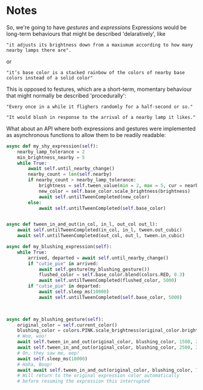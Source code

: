 # Notes
So, we're going to have _gestures_ and _expressions_
Expressions would be long-term behaviours that might be described 'delaratively', like 

    "it adjusts its brightness down from a maxiumum according to how many nearby lamps there are".
or

    "it’s base color is a stacked rainbow of the colors of nearby base colors instead of a solid color"

This is opposed to festures, which are a short-term, momentary behaviour that might normally be described 'procedurally':

    "Every once in a while it flighers randomly for a half-second or so."

    "It would blush in response to the arrival of a nearby lamp it likes."

What about an API where both expressions and gestures were implemented as asynchronous functions to allow them to be readily readable:

```python
async def my_shy_expression(self):
    nearby_lamp_tolerance = 2
    min_brightness_nearby = 5
    while True:
        await self.until_nearby_change()
        nearby_count = len(self.nearby)
        if nearby_count > nearby_lamp_tolerance:
            brightness = self.tween_value(min = 2, max = 5, cur = nearby_count)
            new_color = self.base_color.scale_brightness(brightness)
            await self.untilTweenCompleted(new_color)
        else:
            await self.untilTweenCompleted(self.base_color)
```

```python

async def tween_in_and_out(in_col, in_l, out_col out_l):
    await self.untilTweenCompleted(in_col, in_l, tween.out_cubic)
    await self.untilTweenCompleted(out_col, out_l, tween.in_cubic)

async def my_blushing_expression(self):
    while True:
        arrived, departed = await self.until_nearby_change()
        if "cutie_pie" in arrived:
            await self.gesture(my_blushing_gesture())
            flushed_color = self.base_color.blend(colors.RED, 0.3)
            await self.untilTweenCompleted(flushed_color, 5000)
        if "cutie_pie" in departed:
            await self.sleep_ms(10000)
            await self.untilTweenCompleted(self.base_color, 5000)
            


async def my_blushing_gesture(self):
    original_color = self.current_color()
    blushing_color = colors.PINK.scale_brightness(original_color.brightness())
    # Woo, woo!
    await self.tween_in_and_out(original_color, blushing_color, 1500, 2250)
    await self.tween_in_and_out(original_color, blushing_color, 2500, 3250)
    # On, they saw me, eep!
    await self.sleep_ms(10000)
    # Haha, Boop!
    await await self.tween_in_and_out(original_color, blushing_color, 750, 1000)
    # Will return to the original expression color automatically
    # before resuming the expression this interrupted
```

